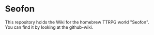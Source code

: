 # Seofon

This repository holds the Wiki for the homebrew TTRPG world "Seofon".
You can find it by looking at the github-wiki.
